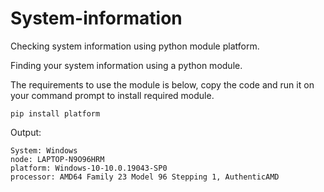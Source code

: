 # System-information
Checking system information using python module platform.

Finding your system information using a python module.

The requirements to use the module is below, copy the code and run it on your command prompt to install required module.


    pip install platform
    
Output:
    
    System: Windows
    node: LAPTOP-N9O96HRM
    platform: Windows-10-10.0.19043-SP0
    processor: AMD64 Family 23 Model 96 Stepping 1, AuthenticAMD

